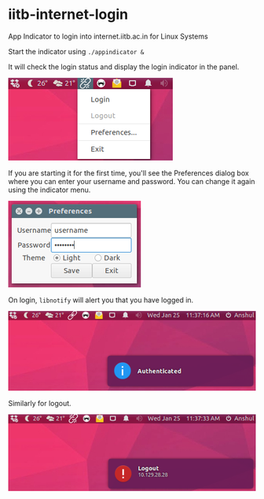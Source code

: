 # iitb-internet-login
App Indicator to login into internet.iitb.ac.in for Linux Systems

Start the indicator using ```./appindicator & ```

It will check the login status and display the login indicator in the panel.

![Indicator Menu](.icons/Menu.png "Indicator Menu")

If you are starting it for the first time, you'll see the Preferences dialog box where you can enter your username and password. You can change it again using the indicator menu.

![Preferences Dialog Box](.icons/Preferences.png "")

On login, ```libnotify``` will alert you that you have logged in.

![Login Notification](.icons/Login.png "Login Notification")

Similarly for logout.

![Logout Notification](.icons/Logout.png "Logout Notification")
